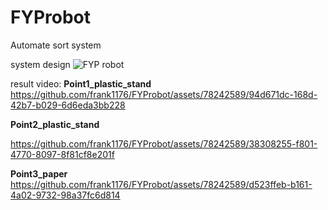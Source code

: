 # FYProbot

Automate sort system

system design
![FYP robot](https://github.com/frank1176/FYProbot/assets/78242589/1d797579-d2f3-499c-afb2-f6538ff23781)


result video:
**Point1_plastic_stand**
https://github.com/frank1176/FYProbot/assets/78242589/94d671dc-168d-42b7-b029-6d6eda3bb228

**Point2_plastic_stand**


https://github.com/frank1176/FYProbot/assets/78242589/38308255-f801-4770-8097-8f81cf8e201f


**Point3_paper**
https://github.com/frank1176/FYProbot/assets/78242589/d523ffeb-b161-4a02-9732-98a37fc6d814

